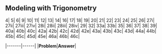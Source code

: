 

## Modeling with Trigonometry


4|
5|
6|
9|
10|
11|
12|
13|
14|
16|
17|
18|
19|
20|
21|
22|
23|
24|
25|
26|
27i|
27ii|
27iii|
27iv|
28i|
28ii|
28iii|
28iv|
29|
32|
33a|
33b|
35|
36|
37|
38|
39|
40a|
40b|
40c|
42a|
42b|
42c|
42d|
42e|
43a|
43b|
43c|
43d|
44a|
44b|
45b|
45c|
45d|
45e|
46a|
46b|
46c|



|-------|------|
|**Problem**|**Answer**|
